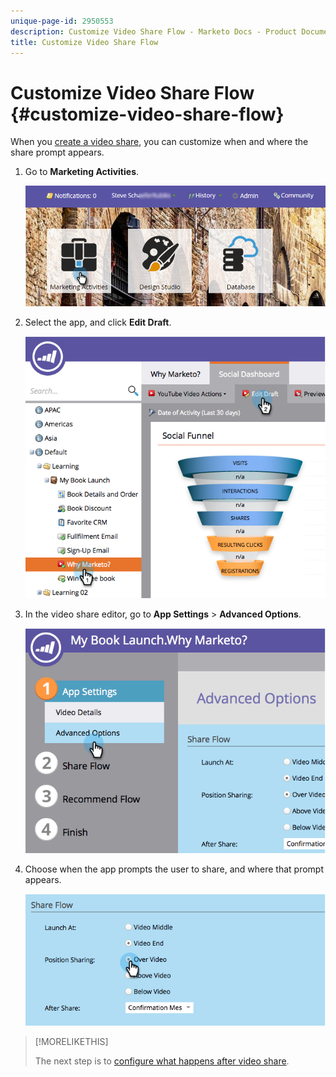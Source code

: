 ```yaml
---
unique-page-id: 2950553
description: Customize Video Share Flow - Marketo Docs - Product Documentation
title: Customize Video Share Flow
---
```


# Customize Video Share Flow {#customize-video-share-flow}

When you [create a video share](/help/marketo/product-docs/demand-generation/landing-pages/free-form-landing-pages/add-a-video-to-a-free-form-landing-page.md), you can customize when and where the share prompt appears.

1. Go to **Marketing Activities**.

   ![](assets/login-marketing-activities-2.png)

1. Select the app, and click **Edit Draft**.

   ![](assets/image2014-9-22-16-3a40-3a41.png)

1. In the video share editor, go to **App Settings** > **Advanced Options**.

   ![](assets/image2014-9-22-16-3a41-3a3.png)

1. Choose when the app prompts the user to share, and where that prompt appears.

   ![](assets/image2014-9-22-16-3a41-3a20.png)

>[!MORELIKETHIS]
>
>The next step is to [configure what happens after video share](/help/marketo/product-docs/demand-generation/social/configuring-social-actions/configure-after-share-prompts.md).

